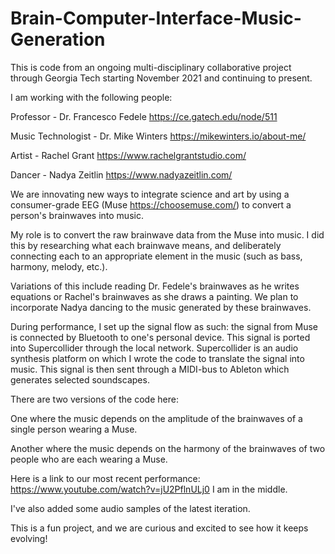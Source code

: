 # Brain-Computer-Interface-Music-Generation

This is code from an ongoing multi-disciplinary collaborative project through Georgia Tech starting November 2021 and continuing to present.

I am working with the following people:

Professor - Dr. Francesco Fedele https://ce.gatech.edu/node/511

Music Technologist - Dr. Mike Winters https://mikewinters.io/about-me/

Artist - Rachel Grant https://www.rachelgrantstudio.com/

Dancer - Nadya Zeitlin https://www.nadyazeitlin.com/


We are innovating new ways to integrate science and art by using a consumer-grade EEG (Muse https://choosemuse.com/) to convert a person's brainwaves into music.

My role is to convert the raw brainwave data from the Muse into music. I did this by researching what each brainwave means, and deliberately connecting each to an appropriate element in the music (such as bass, harmony, melody, etc.).

Variations of this include reading Dr. Fedele's brainwaves as he writes equations or Rachel's brainwaves as she draws a painting. We plan to incorporate Nadya dancing to the music generated by these brainwaves.

During performance, I set up the signal flow as such: the signal from Muse is connected by Bluetooth to one's personal device. This signal is ported into Supercollider through the local network. Supercollider is an audio synthesis platform on which I wrote the code to translate the signal into music. This signal is then sent through a MIDI-bus to Ableton which generates selected soundscapes.

There are two versions of the code here:

One where the music depends on the amplitude of the brainwaves of a single person wearing a Muse.

Another where the music depends on the harmony of the brainwaves of two people who are each wearing a Muse.

Here is a link to our most recent performance: https://www.youtube.com/watch?v=jU2PflnULj0 I am in the middle.

I've also added some audio samples of the latest iteration.

This is a fun project, and we are curious and excited to see how it keeps evolving!
